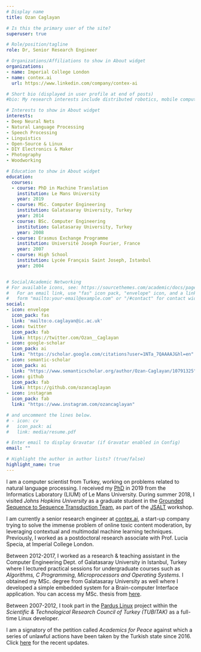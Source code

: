 ```yaml
---
# Display name
title: Ozan Caglayan

# Is this the primary user of the site?
superuser: true

# Role/position/tagline
role: Dr, Senior Research Engineer

# Organizations/Affiliations to show in About widget
organizations:
- name: Imperial College London
- name: contex.ai
  url: https://www.linkedin.com/company/contex-ai

# Short bio (displayed in user profile at end of posts)
#bio: My research interests include distributed robotics, mobile computing and programmable matter.

# Interests to show in About widget
interests:
- Deep Neural Nets
- Natural Language Processing
- Speech Processing
- Linguistics
- Open-Source & Linux
- DIY Electronics & Maker
- Photography
- Woodworking

# Education to show in About widget
education:
  courses:
  - course: PhD in Machine Translation
    institution: Le Mans University
    year: 2019
  - course: MSc. Computer Engineering
    institution: Galatasaray University, Turkey
    year: 2014
  - course: BSc. Computer Engineering
    institution: Galatasaray University, Turkey
    year: 2008
  - course: Erasmus Exchange Programme
    institution: Université Joseph Fourier, France
    year: 2007
  - course: High School
    institution: Lycée Français Saint Joseph, Istanbul
    year: 2004


# Social/Academic Networking
# For available icons, see: https://sourcethemes.com/academic/docs/page-builder/#icons
#   For an email link, use "fas" icon pack, "envelope" icon, and a link in the
#   form "mailto:your-email@example.com" or "/#contact" for contact widget.
social:
- icon: envelope
  icon_pack: fas
  link: 'mailto:o.caglayan@ic.ac.uk'
- icon: twitter
  icon_pack: fab
  link: https://twitter.com/Ozan__Caglayan
- icon: google-scholar
  icon_pack: ai
  link: "https://scholar.google.com/citations?user=1NTa_7QAAAAJ&hl=en"
- icon: semantic-scholar
  icon_pack: ai
  link: "https://www.semanticscholar.org/author/Ozan-Caglayan/10791325"
- icon: github
  icon_pack: fab
  link: https://github.com/ozancaglayan
- icon: instagram
  icon_pack: fab
  link: "https://www.instagram.com/ozancaglayan"

# and uncomment the lines below.
# - icon: cv
#   icon_pack: ai
#   link: media/resume.pdf

# Enter email to display Gravatar (if Gravatar enabled in Config)
email: ""

# Highlight the author in author lists? (true/false)
highlight_name: true
---
```


I am a computer scientist from Turkey, working on problems related to natural language processing.
I received my [PhD](http://theses.fr/s131764) in 2019 from the Informatics Laboratory (LIUM) of Le Mans University.
During summer 2018, I visited *Johns Hopkins University* as a graduate student in the
[Grounded Sequence to Sequence Transduction Team](https://www.clsp.jhu.edu/workshops/18-workshop/grounded-sequence-sequence-transduction), as part of the [JSALT](https://www.clsp.jhu.edu/workshops/18-workshop/about) workshop.

I am currently a senior research engineer at [contex.ai](https://www.linkedin.com/company/contex-ai),
a start-up company trying to solve the immense problem of online toxic content moderation,
by leveraging contextual and multimodal machine learning techniques.
Previously, I worked as a postdoctoral research associate with Prof. Lucia Specia, at Imperial College London.

Between 2012-2017, I worked as a research & teaching assistant in the Computer Engineering Dept. of Galatasaray University in Istanbul, Turkey
where I lectured practical sessions for undergraduate courses such as *Algorithms, C Programming, Microprocessors and Operating Systems.*
I obtained my MSc. degree from Galatasaray University as well where I developed a simple embedded system for a Brain-computer Interface
application. You can access my MSc. thesis from [here](https://tez.yok.gov.tr/UlusalTezMerkezi/TezGoster?key=48XPj7KKQhKUgntkUiKO3HIxE1L99sARgkMEV4zBK8-3EiHlxIznHi1lr3F90GMf).

Between 2007-2012, I took part in the [Pardus Linux](https://en.wikipedia.org/wiki/Pardus_(operating_system)) project within the
*Scientific & Technological Research Council of Turkey (TUBITAK)* as a full-time Linux developer.

I am a signatory of the petition called *Academics for Peace* against which a series of unlawful actions have been
taken by the Turkish state since 2016. Click [here](https://www.frontlinedefenders.org/en/case/judicial-harassment-academics-peace)
for the recent updates.
